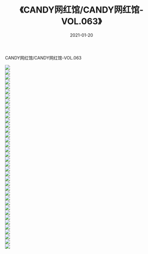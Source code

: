 ﻿---
layout: post
title:  《CANDY网红馆/CANDY网红馆-VOL.063》
date:   2021-01-20
img: http://img.660000.xyz/Sharelink/网络美图/2021/CANDY网红馆/CANDY网红馆-VOL.063/000.jpg
categories: [美女, 清纯, 唯美]
---

CANDY网红馆/CANDY网红馆-VOL.063

 ![](http://img.660000.xyz/Sharelink/网络美图/2021/CANDY网红馆/CANDY网红馆-VOL.063/001.jpg) <br>![](http://img.660000.xyz/Sharelink/网络美图/2021/CANDY网红馆/CANDY网红馆-VOL.063/002.jpg) <br>![](http://img.660000.xyz/Sharelink/网络美图/2021/CANDY网红馆/CANDY网红馆-VOL.063/003.jpg) <br>![](http://img.660000.xyz/Sharelink/网络美图/2021/CANDY网红馆/CANDY网红馆-VOL.063/004.jpg) <br>![](http://img.660000.xyz/Sharelink/网络美图/2021/CANDY网红馆/CANDY网红馆-VOL.063/005.jpg) <br>![](http://img.660000.xyz/Sharelink/网络美图/2021/CANDY网红馆/CANDY网红馆-VOL.063/006.jpg) <br>![](http://img.660000.xyz/Sharelink/网络美图/2021/CANDY网红馆/CANDY网红馆-VOL.063/007.jpg) <br>![](http://img.660000.xyz/Sharelink/网络美图/2021/CANDY网红馆/CANDY网红馆-VOL.063/008.jpg) <br>![](http://img.660000.xyz/Sharelink/网络美图/2021/CANDY网红馆/CANDY网红馆-VOL.063/009.jpg) <br>![](http://img.660000.xyz/Sharelink/网络美图/2021/CANDY网红馆/CANDY网红馆-VOL.063/010.jpg) <br>![](http://img.660000.xyz/Sharelink/网络美图/2021/CANDY网红馆/CANDY网红馆-VOL.063/011.jpg) <br>![](http://img.660000.xyz/Sharelink/网络美图/2021/CANDY网红馆/CANDY网红馆-VOL.063/012.jpg) <br>![](http://img.660000.xyz/Sharelink/网络美图/2021/CANDY网红馆/CANDY网红馆-VOL.063/013.jpg) <br>![](http://img.660000.xyz/Sharelink/网络美图/2021/CANDY网红馆/CANDY网红馆-VOL.063/014.jpg) <br>![](http://img.660000.xyz/Sharelink/网络美图/2021/CANDY网红馆/CANDY网红馆-VOL.063/015.jpg) <br>![](http://img.660000.xyz/Sharelink/网络美图/2021/CANDY网红馆/CANDY网红馆-VOL.063/016.jpg) <br>![](http://img.660000.xyz/Sharelink/网络美图/2021/CANDY网红馆/CANDY网红馆-VOL.063/017.jpg) <br>![](http://img.660000.xyz/Sharelink/网络美图/2021/CANDY网红馆/CANDY网红馆-VOL.063/018.jpg) <br>![](http://img.660000.xyz/Sharelink/网络美图/2021/CANDY网红馆/CANDY网红馆-VOL.063/019.jpg) <br>![](http://img.660000.xyz/Sharelink/网络美图/2021/CANDY网红馆/CANDY网红馆-VOL.063/020.jpg) <br>![](http://img.660000.xyz/Sharelink/网络美图/2021/CANDY网红馆/CANDY网红馆-VOL.063/021.jpg) <br>![](http://img.660000.xyz/Sharelink/网络美图/2021/CANDY网红馆/CANDY网红馆-VOL.063/022.jpg) <br>![](http://img.660000.xyz/Sharelink/网络美图/2021/CANDY网红馆/CANDY网红馆-VOL.063/023.jpg) <br>![](http://img.660000.xyz/Sharelink/网络美图/2021/CANDY网红馆/CANDY网红馆-VOL.063/024.jpg) <br>![](http://img.660000.xyz/Sharelink/网络美图/2021/CANDY网红馆/CANDY网红馆-VOL.063/025.jpg) <br>![](http://img.660000.xyz/Sharelink/网络美图/2021/CANDY网红馆/CANDY网红馆-VOL.063/026.jpg) <br>![](http://img.660000.xyz/Sharelink/网络美图/2021/CANDY网红馆/CANDY网红馆-VOL.063/027.jpg) <br>![](http://img.660000.xyz/Sharelink/网络美图/2021/CANDY网红馆/CANDY网红馆-VOL.063/028.jpg) <br>![](http://img.660000.xyz/Sharelink/网络美图/2021/CANDY网红馆/CANDY网红馆-VOL.063/029.jpg) <br>![](http://img.660000.xyz/Sharelink/网络美图/2021/CANDY网红馆/CANDY网红馆-VOL.063/030.jpg) <br>![](http://img.660000.xyz/Sharelink/网络美图/2021/CANDY网红馆/CANDY网红馆-VOL.063/031.jpg) <br>![](http://img.660000.xyz/Sharelink/网络美图/2021/CANDY网红馆/CANDY网红馆-VOL.063/032.jpg) <br>![](http://img.660000.xyz/Sharelink/网络美图/2021/CANDY网红馆/CANDY网红馆-VOL.063/033.jpg) <br>![](http://img.660000.xyz/Sharelink/网络美图/2021/CANDY网红馆/CANDY网红馆-VOL.063/034.jpg) <br>![](http://img.660000.xyz/Sharelink/网络美图/2021/CANDY网红馆/CANDY网红馆-VOL.063/035.jpg) <br>![](http://img.660000.xyz/Sharelink/网络美图/2021/CANDY网红馆/CANDY网红馆-VOL.063/036.jpg) <br>![](http://img.660000.xyz/Sharelink/网络美图/2021/CANDY网红馆/CANDY网红馆-VOL.063/037.jpg) <br>![](http://img.660000.xyz/Sharelink/网络美图/2021/CANDY网红馆/CANDY网红馆-VOL.063/038.jpg) <br>